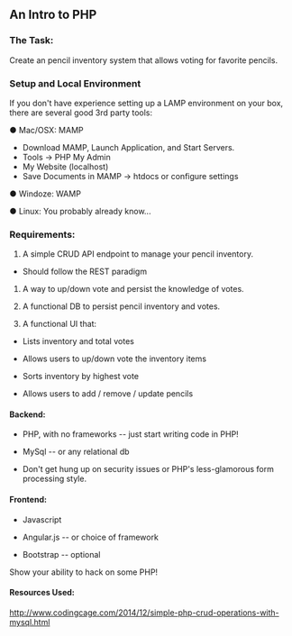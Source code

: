 ## An Intro to PHP

### The Task:

Create an pencil inventory system that allows voting for favorite pencils.

### Setup and Local Environment

If you don't have experience setting up a LAMP environment on your box, there are several good 3rd party tools:

● Mac/OSX: MAMP

  - Download MAMP, Launch Application, and Start Servers.
  - Tools -> PHP My Admin
  - My Website (localhost)
  - Save Documents in MAMP -> htdocs or configure settings

● Windoze: WAMP

● Linux: You probably already know...

### Requirements:

1. A simple CRUD API endpoint to manage your pencil inventory.

- Should follow the REST paradigm

1. A way to up/down vote and persist the knowledge of votes.

1. A functional DB to persist pencil inventory and votes.


1. A functional UI that:


 - Lists inventory and total votes

 - Allows users to up/down vote the inventory items

 - Sorts inventory by highest vote

 - Allows users to add / remove / update pencils

#### Backend:

- PHP, with no frameworks -- just start writing code in PHP!

- MySql -- or any relational db

- Don't get hung up on security issues or PHP's less-glamorous form processing style.

#### Frontend:

- Javascript

- Angular.js -- or choice of framework

- Bootstrap -- optional


Show your ability to hack on some PHP!

#### Resources Used:

http://www.codingcage.com/2014/12/simple-php-crud-operations-with-mysql.html
